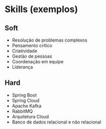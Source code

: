 # Skills (exemplos)

## Soft

- Resolução de problemas complexos
- Pensamento crítico
- Criatividade
- Gestão de pessoas
- Coordenação em equipe
- Liderança

## Hard

- Spring Boot
- Spring Cloud
- Apache Kafka
- RabbitMQ
- Arquitetura Cloud
- Banco de dados relacional e não relacional